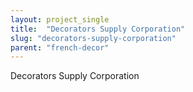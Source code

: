 ```yaml
---
layout: project_single
title:  "Decorators Supply Corporation"
slug: "decorators-supply-corporation"
parent: "french-decor"
---
```

Decorators Supply Corporation